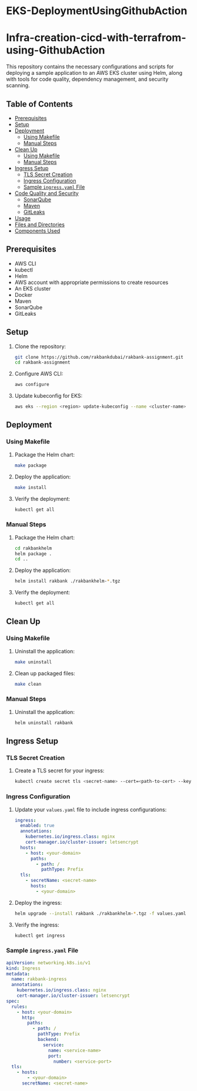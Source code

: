 # EKS-DeploymentUsingGithubAction
# Infra-creation-cicd-with-terrafrom-using-GithubAction

This repository contains the necessary configurations and scripts for deploying a sample application to an AWS EKS cluster using Helm, along with tools for code quality, dependency management, and security scanning.

## Table of Contents

- [Prerequisites](#prerequisites)
- [Setup](#setup)
- [Deployment](#deployment)
  - [Using Makefile](#using-makefile)
  - [Manual Steps](#manual-steps)
- [Clean Up](#clean-up)
  - [Using Makefile](#using-makefile-1)
  - [Manual Steps](#manual-steps-1)
- [Ingress Setup](#ingress-setup)
  - [TLS Secret Creation](#tls-secret-creation)
  - [Ingress Configuration](#ingress-configuration)
  - [Sample `ingress.yaml` File](#sample-ingressyaml-file)
- [Code Quality and Security](#code-quality-and-security)
  - [SonarQube](#sonarqube)
  - [Maven](#maven)
  - [GitLeaks](#gitleaks)
- [Usage](#usage)
- [Files and Directories](#files-and-directories)
- [Components Used](#components-used)

## Prerequisites

- AWS CLI
- kubectl
- Helm
- AWS account with appropriate permissions to create resources
- An EKS cluster
- Docker
- Maven
- SonarQube
- GitLeaks

## Setup

1. Clone the repository:
    ```sh
    git clone https://github.com/rakbankdubai/rakbank-assignment.git
    cd rakbank-assignment
    ```

2. Configure AWS CLI:
    ```sh
    aws configure
    ```

3. Update kubeconfig for EKS:
    ```sh
    aws eks --region <region> update-kubeconfig --name <cluster-name>
    ```

## Deployment

### Using Makefile

1. Package the Helm chart:
    ```sh
    make package
    ```

2. Deploy the application:
    ```sh
    make install
    ```

3. Verify the deployment:
    ```sh
    kubectl get all
    ```

### Manual Steps

1. Package the Helm chart:
    ```sh
    cd rakbankhelm
    helm package .
    cd ..
    ```

2. Deploy the application:
    ```sh
    helm install rakbank ./rakbankhelm-*.tgz
    ```

3. Verify the deployment:
    ```sh
    kubectl get all
    ```

## Clean Up

### Using Makefile

1. Uninstall the application:
    ```sh
    make uninstall
    ```

2. Clean up packaged files:
    ```sh
    make clean
    ```

### Manual Steps

1. Uninstall the application:
    ```sh
    helm uninstall rakbank
    ```

## Ingress Setup

### TLS Secret Creation

1. Create a TLS secret for your ingress:
    ```sh
    kubectl create secret tls <secret-name> --cert=<path-to-cert> --key=<path-to-key>
    ```

### Ingress Configuration

1. Update your `values.yaml` file to include ingress configurations:
    ```yaml
    ingress:
      enabled: true
      annotations:
        kubernetes.io/ingress.class: nginx
        cert-manager.io/cluster-issuer: letsencrypt
      hosts:
        - host: <your-domain>
          paths:
            - path: /
              pathType: Prefix
      tls:
        - secretName: <secret-name>
          hosts:
            - <your-domain>
    ```

2. Deploy the ingress:
    ```sh
    helm upgrade --install rakbank ./rakbankhelm-*.tgz -f values.yaml
    ```

3. Verify the ingress:
    ```sh
    kubectl get ingress
    ```

### Sample `ingress.yaml` File

```yaml
apiVersion: networking.k8s.io/v1
kind: Ingress
metadata:
  name: rakbank-ingress
  annotations:
    kubernetes.io/ingress.class: nginx
    cert-manager.io/cluster-issuer: letsencrypt
spec:
  rules:
    - host: <your-domain>
      http:
        paths:
          - path: /
            pathType: Prefix
            backend:
              service:
                name: <service-name>
                port:
                  number: <service-port>
  tls:
    - hosts:
        - <your-domain>
      secretName: <secret-name>

